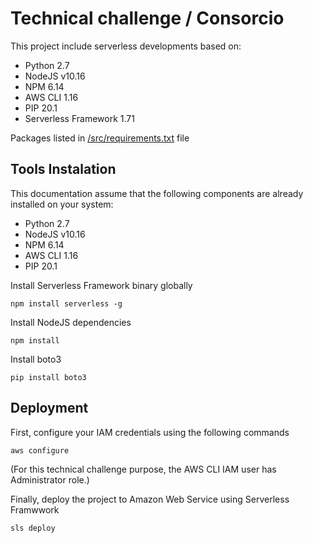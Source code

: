# Technical challenge / Consorcio

This project include serverless developments based on:
- Python 2.7
- NodeJS v10.16
- NPM 6.14
- AWS CLI 1.16
- PIP 20.1
- Serverless Framework 1.71

Packages listed in [/src/requirements.txt](src/requirements.txt) file

## Tools Instalation 

This documentation assume that the following components are already installed on your system:
- Python 2.7
- NodeJS v10.16
- NPM 6.14
- AWS CLI 1.16
- PIP 20.1

Install Serverless Framework binary globally
```
npm install serverless -g
```

Install NodeJS dependencies
```
npm install
```

Install boto3
```
pip install boto3
```

## Deployment

First, configure your IAM credentials using the following commands
```
aws configure
```

(For this technical challenge purpose, the AWS CLI IAM user has Administrator role.)

Finally, deploy the project to Amazon Web Service using Serverless Framwwork
```
sls deploy
```